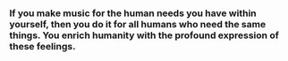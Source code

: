 ### If you make music for the human needs you have within yourself, then you do it for all humans who need the same things. You enrich humanity with the profound expression of these feelings.